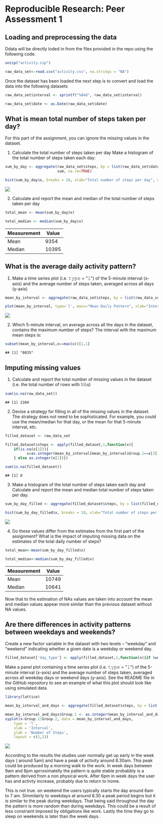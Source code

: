 # Reproducible Research: Peer Assessment 1 


## Loading and preprocessing the data
Ddata will be directly loded in from the files provided in the repo using the following code.


```r
unzip("activity.zip")

raw_data_set<-read.csv("activity.csv", na.strings = "NA")
```

Once the dataset has been loaded the next step is to convert and load the data into the following datasets 

```r
raw_data_set$interval <- sprintf("%04d", raw_data_set$interval)

raw_data_set$date <- as.Date(raw_data_set$date)
```


## What is mean total number of steps taken per day?
For this part of the assignment, you can ignore the missing values in the dataset.

1. Calculate the total number of steps taken per day Make a histogram of the total number of steps taken each day:

```r
sum_by_day <- aggregate(raw_data_set$steps, by = list(raw_data_set$date),
                        sum, na.rm=TRUE)

hist(sum_by_day$x, breaks = 10, xlab="Total number of steps per day", main="Histogram of total steps per day", col="lightskyblue")
```

![](PA1_template_files/figure-html/unnamed-chunk-16-1.png)<!-- -->

2. Calculate and report the mean and median of the total number of steps taken per day

```r
total_mean <- mean(sum_by_day$x)

total_median <- median(sum_by_day$x)
```

|Measurement|Value|
|-----------|-----|
|Mean|9354|
|Median|10395|


## What is the average daily activity pattern?

1. Make a time series plot (i.e. 𝚝𝚢𝚙𝚎 = "𝚕") of the 5-minute interval (x-axis) and the average number of steps taken, averaged across all days (y-axis)


```r
mean_by_interval <- aggregate(raw_data_set$steps, by = list(raw_data_set$interval),                     mean, na.rm=TRUE)

plot(mean_by_interval, type='l', main="Mean Daily Pattern", xlab="Interval",         ylab=" mean steps")
```

![](PA1_template_files/figure-html/unnamed-chunk-18-1.png)<!-- -->

2. Which 5-minute interval, on average across all the days in the dataset, contains the maximum number of steps?
The interval with the maximum mean steps is:


```r
subset(mean_by_interval,x==max(x))[1,1]
```

```
## [1] "0835"
```
## Imputing missing values

1. Calculate and report the total number of missing values in the dataset (i.e. the total number of rows with 𝙽𝙰s)

```r
sum(is.na(raw_data_set))
```

```
## [1] 2304
```

2. Devise a strategy for filling in all of the missing values in the dataset. The strategy does not need to be sophisticated. For example, you could use the mean/median for that day, or the mean for that 5-minute interval, etc.

```r
filled_dataset <- raw_data_set

filled_dataset$steps <- apply(filled_dataset,1,function(x){
    if(is.na(x[1])){ 
          x=as.integer(mean_by_interval[mean_by_interval$Group.1==x[3],2]) 
    } else as.integer(x[1])})

sum(is.na(filled_dataset))
```

```
## [1] 0
```

3. Make a histogram of the total number of steps taken each day and Calculate and report the mean and median total number of steps taken per day. 


```r
sum_by_day_filled <- aggregate(filled_dataset$steps, by = list(filled_dataset$date), sum, na.rm=TRUE)

hist(sum_by_day_filled$x, breaks = 10, xlab="Total number of steps per day", main="Histogram of total steps per day with filled NAs", col="lightskyblue")
```

![](PA1_template_files/figure-html/unnamed-chunk-22-1.png)<!-- -->

4. Do these values differ from the estimates from the first part of the assignment? What is the impact of imputing missing data on the estimates of the total daily number of steps?


```r
total_mean<-mean(sum_by_day_filled$x)

total_median<-median(sum_by_day_filled$x)
```
|Measurement|Value|
|-----------|-----|
|Mean|10749|
|Median|10641|

Now that to the estimation of NAs values are taken into account the mean and median values appear  more similar than the previous dataset without NA values. 

## Are there differences in activity patterns between weekdays and weekends?

Create a new factor variable in the dataset with two levels – “weekday” and “weekend” indicating whether a given date is a weekday or weekend day.

```r
filled_dataset['day_type'] <- apply(filled_dataset,1,function(x){if (weekdays(as.Date(x[2])) %in% c('sábado','domingo')){x[4]='weekEnd'} else {x[4]='weekDay'}})
```
Make a panel plot containing a time series plot (i.e. 𝚝𝚢𝚙𝚎 = "𝚕") of the 5-minute interval (x-axis) and the average number of steps taken, averaged across all weekday days or weekend days (y-axis). See the README file in the GitHub repository to see an example of what this plot should look like using simulated data.


```r
library(lattice)

mean_by_interval_and_days <- aggregate(filled_dataset$steps, by = list(filled_dataset$interval, filled_dataset$day_type), mean)

mean_by_interval_and_days$Group.1 <- as.integer(mean_by_interval_and_days$Group.1)
xyplot(x~Group.1|Group.2, data = mean_by_interval_and_days,
    type = 'l',
    xlab = 'Interval',
    ylab = 'Number of Steps',
    layout = c(1,2))
```

![](PA1_template_files/figure-html/unnamed-chunk-25-1.png)<!-- -->

According to the results the studies user normally get up early in the week days ( around 5am) and have a peak of activity around 8.30am. This peak could be produced by a morning walk to the work. In week days between 9am and 6pm aprroximatelly the pattern is quite stable probabbly is a pattern derived from a non physical work. After 6pm in week days the user has and activty increase, probably due to return to home.

This is not true.  on weekend the users typically starts the day around 6am to 7 am. Simmilairly to weekdays at around 8.30 a peak period begins but it is similar to the peak during weekdays. That being said throughout the day the pattern is more random than during weekdays. This could be a result of less constraint imposed by obligations like work. Lastly the time they go to sleep on weekends is later than the week days. 
